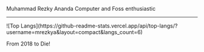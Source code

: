 Muhammad Rezky Ananda
Computer and Foss enthusiastic

<hr>
![Top Langs](https://github-readme-stats.vercel.app/api/top-langs/?username=mrezkya&layout=compact&langs_count=6)

From 2018 to Die!
